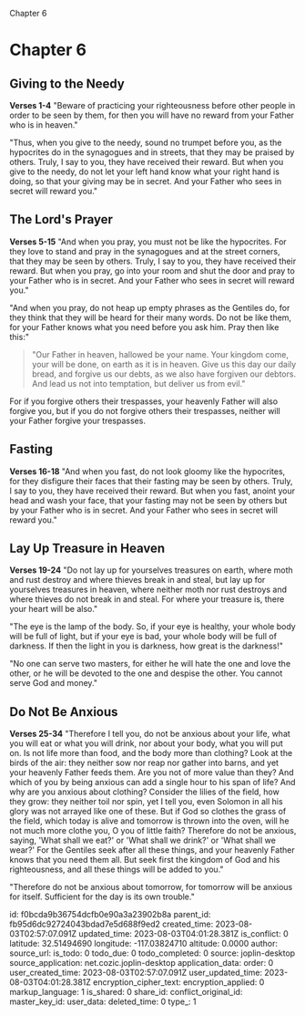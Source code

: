 Chapter 6

# Chapter 6
## Giving to the Needy
**Verses 1-4**
"Beware of practicing your righteousness before other people in order to be seen by them, for then you will have no reward from your Father who is in heaven."

"Thus, when you give to the needy, sound no trumpet before you, as the hypocrites do in the synagogues and in streets, that they may be praised by others. Truly, I say to you, they have received their reward. But when you give to the needy, do not let your left hand know what your right hand is doing, so that your giving may be in secret. And your Father who sees in secret will reward you."

## The Lord's Prayer
**Verses 5-15**
"And when you pray, you must not be like the hypocrites. For they love to stand and pray in the synagogues and at the street corners, that they may be seen by others. Truly, I say to you, they have received their reward. But when you pray, go into your room and shut the door and pray to your Father who is in secret. And your Father who sees in secret will reward you."

"And when you pray, do not heap up empty phrases as the Gentiles do, for they think that they will be heard for their many words. Do not be like them, for your Father knows what you need before you ask him. Pray then like this:"

> "Our Father in heaven,
> hallowed be your name.
> Your kingdom come,
> your will be done,
> on earth as it is in heaven.
> Give us this day our daily bread,
> and forgive us our debts,
> as we also have forgiven our debtors.
> And lead us not into temptation,
> but deliver us from evil."

For if you forgive others their trespasses, your heavenly Father will also forgive you, but if you do not forgive others their trespasses, neither will your Father forgive your trespasses.

## Fasting
**Verses 16-18**
"And when you fast, do not look gloomy like the hypocrites, for they disfigure their faces that their fasting may be seen by others. Truly, I say to you, they have received their reward. But when you fast, anoint your head and wash your face, that your fasting may not be seen by others but by your Father who is in secret. And your Father who sees in secret will reward you."

## Lay Up Treasure in Heaven
**Verses 19-24**
"Do not lay up for yourselves treasures on earth, where moth and rust destroy and where thieves break in and steal, but lay up for yourselves treasures in heaven, where neither moth nor rust destroys and where thieves do not break in and steal. For where your treasure is, there your heart will be also."

"The eye is the lamp of the body. So, if your eye is healthy, your whole body will be full of light, but if your eye is bad, your whole body will be full of darkness. If then the light in you is darkness, how great is the darkness!"

"No one can serve two masters, for either he will hate the one and love the other, or he will be devoted to the one and despise the other. You cannot serve God and money."

## Do Not Be Anxious
**Verses 25-34**
"Therefore I tell you, do not be anxious about your life, what you will eat or what you will drink, nor about your body, what you will put on. Is not life more than food, and the body more than clothing? Look at the birds of the air: they neither sow nor reap nor gather into barns, and yet your heavenly Father feeds them. Are you not of more value than they? And which of you by being anxious can add a single hour to his span of life? And why are you anxious about clothing? Consider the lilies of the field, how they grow: they neither toil nor spin, yet I tell you, even Solomon in all his glory was not arrayed like one of these. But if God so clothes the grass of the field, which today is alive and tomorrow is thrown into the oven, will he not much more clothe you, O you of little faith? Therefore do not be anxious, saying, 'What shall we eat?' or 'What shall we drink?' or 'What shall we wear?' For the Gentiles seek after all these things, and your heavenly Father knows that you need them all. But seek first the kingdom of God and his righteousness, and all these things will be added to you."

"Therefore do not be anxious about tomorrow, for tomorrow will be anxious for itself. Sufficient for the day is its own trouble."



id: f0bcda9b36754dcfb0e90a3a23902b8a
parent_id: fb95d6dc92724043bdad7e5d688f9ed2
created_time: 2023-08-03T02:57:07.091Z
updated_time: 2023-08-03T04:01:28.381Z
is_conflict: 0
latitude: 32.51494690
longitude: -117.03824710
altitude: 0.0000
author: 
source_url: 
is_todo: 0
todo_due: 0
todo_completed: 0
source: joplin-desktop
source_application: net.cozic.joplin-desktop
application_data: 
order: 0
user_created_time: 2023-08-03T02:57:07.091Z
user_updated_time: 2023-08-03T04:01:28.381Z
encryption_cipher_text: 
encryption_applied: 0
markup_language: 1
is_shared: 0
share_id: 
conflict_original_id: 
master_key_id: 
user_data: 
deleted_time: 0
type_: 1